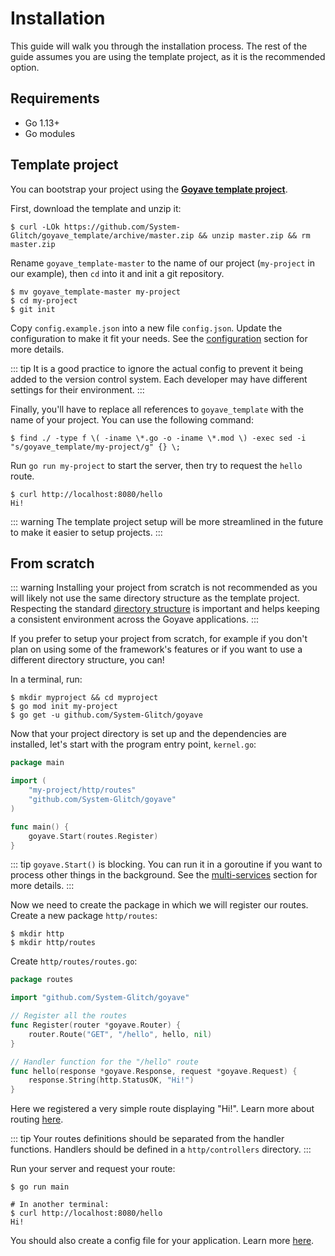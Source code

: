 # Installation

This guide will walk you through the installation process. The rest of the guide assumes you are using the template project, as it is the recommended option.

## Requirements

- Go 1.13+
- Go modules

## Template project

You can bootstrap your project using the **[Goyave template project](https://github.com/System-Glitch/goyave_template)**.

First, download the template and unzip it:
```
$ curl -LOk https://github.com/System-Glitch/goyave_template/archive/master.zip && unzip master.zip && rm master.zip
```

Rename `goyave_template-master` to the name of our project (`my-project` in our example), then `cd` into it and init a git repository.
```
$ mv goyave_template-master my-project
$ cd my-project
$ git init
```

Copy `config.example.json` into a new file `config.json`. Update the configuration to make it fit your needs. See the [configuration](./configuration) section for more details.

::: tip
It is a good practice to ignore the actual config to prevent it being added to the version control system. Each developer may have different settings for their environment.
:::

Finally, you'll have to replace all references to `goyave_template` with the name of your project. You can use the following command:
```
$ find ./ -type f \( -iname \*.go -o -iname \*.mod \) -exec sed -i "s/goyave_template/my-project/g" {} \;
```

Run `go run my-project` to start the server, then try to request the `hello` route.
```
$ curl http://localhost:8080/hello
Hi!
```

::: warning
The template project setup will be more streamlined in the future to make it easier to setup projects.
:::

## From scratch

::: warning
Installing your project from scratch is not recommended as you will likely not use the same directory structure as the template project. Respecting the standard [directory structure](./architecture-concepts#directory-structure) is important and helps keeping a consistent environment across the Goyave applications.
:::

If you prefer to setup your project from scratch, for example if you don't plan on using some of the framework's features or if you want to use a different directory structure, you can!

In a terminal, run:
```
$ mkdir myproject && cd myproject
$ go mod init my-project
$ go get -u github.com/System-Glitch/goyave
```

Now that your project directory is set up and the dependencies are installed, let's start with the program entry point, `kernel.go`:
``` go
package main

import (
    "my-project/http/routes"
    "github.com/System-Glitch/goyave"
)

func main() {
    goyave.Start(routes.Register)
}
```

::: tip
`goyave.Start()` is blocking. You can run it in a goroutine if you want to process other things in the background. See the [multi-services](./advanced/multi-services) section for more details.
:::

Now we need to create the package in which we will register our routes. Create a new package `http/routes`:
```
$ mkdir http
$ mkdir http/routes
```

Create `http/routes/routes.go`:
``` go
package routes

import "github.com/System-Glitch/goyave"

// Register all the routes
func Register(router *goyave.Router) {
	router.Route("GET", "/hello", hello, nil)
}

// Handler function for the "/hello" route
func hello(response *goyave.Response, request *goyave.Request) {
	response.String(http.StatusOK, "Hi!")
}
```

Here we registered a very simple route displaying "Hi!". Learn more about routing [here](./basics/routing).

::: tip
Your routes definitions should be separated from the handler functions. Handlers should be defined in a `http/controllers` directory.
:::

Run your server and request your route:
```
$ go run main

# In another terminal:
$ curl http://localhost:8080/hello
Hi!
```

You should also create a config file for your application. Learn more [here](./configuration).
